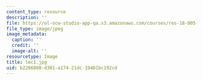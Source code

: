 ```yaml
---
content_type: resource
description: ''
file: https://ol-ocw-studio-app-qa.s3.amazonaws.com/courses/res-18-005-highlights-of-calculus-spring-2010/b2286808d301a17421dc19401bc192cd_lec1.jpg
file_type: image/jpeg
image_metadata:
  caption: ''
  credit: ''
  image-alt: ''
resourcetype: Image
title: lec1.jpg
uid: b2286808-d301-a174-21dc-19401bc192cd
---
```

